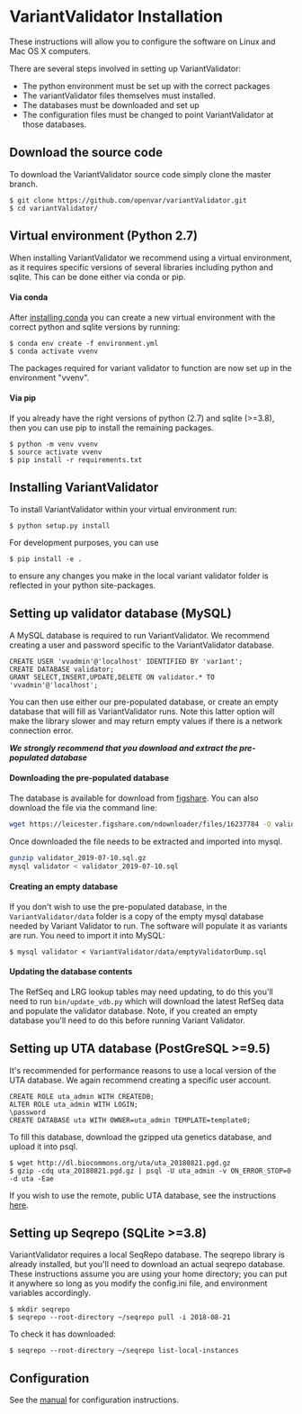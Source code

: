 # VariantValidator Installation

These instructions will allow you to configure the software on Linux and Mac OS X computers.

There are several steps involved in setting up VariantValidator:
* The python environment must be set up with the correct packages
* The variantValidator files themselves must installed.
* The databases must be downloaded and set up
* The configuration files must be changed to point VariantValidator at those databases.

## Download the source code

To download the VariantValidator source code simply clone the master branch.

```
$ git clone https://github.com/openvar/variantValidator.git
$ cd variantValidator/
```


## Virtual environment (Python 2.7)

When installing VariantValidator we recommend using a virtual environment, as it requires specific versions of several libraries including python and sqlite. This can be done either via conda or pip.

#### Via conda  
After [installing conda](https://docs.conda.io/projects/conda/en/latest/user-guide/install/) you can create a new virtual environment with the correct python and sqlite versions by running:
```
$ conda env create -f environment.yml
$ conda activate vvenv
```
The packages required for variant validator to function are now set up in the environment "vvenv".

#### Via pip

If you already have the right versions of python (2.7) and sqlite (>=3.8), then you can use pip to install the remaining packages.

```
$ python -m venv vvenv
$ source activate vvenv
$ pip install -r requirements.txt
```

## Installing VariantValidator

To install VariantValidator within your virtual environment run:
```
$ python setup.py install
```
For development purposes, you can use 
```
$ pip install -e .
```
to ensure any changes you make in the local variant validator folder is reflected in your python site-packages.

## Setting up validator database (MySQL)

A MySQL database is required to run VariantValidator. We recommend creating a user and password specific to the
VariantValidator database.

```mysql
CREATE USER 'vvadmin'@'localhost' IDENTIFIED BY 'var1ant';
CREATE DATABASE validator;
GRANT SELECT,INSERT,UPDATE,DELETE ON validator.* TO 'vvadmin'@'localhost';
```

You can then use either our pre-populated database, or create an empty database that will fill as VariantValidator runs. Note this latter option will make the library slower and may return empty values if there is a network connection error.

***We strongly recommend that you download and extract the pre-populated database***

#### Downloading the pre-populated database 

The database is available for download from [figshare](https://doi.org/10.25392/leicester.data.8859317.v1). You can also download the file via the command line:

```bash
wget https://leicester.figshare.com/ndownloader/files/16237784 -O validator_2019-07-10.sql.gz
```

Once downloaded the file needs to be extracted and imported into mysql.

```bash
gunzip validator_2019-07-10.sql.gz
mysql validator < validator_2019-07-10.sql
```

#### Creating an empty database

If you don't wish to use the pre-populated database, in the `VariantValidator/data` folder is a copy of the empty mysql 
database needed by Variant Validator to run. The software will populate it as variants are run. You need to import it into 
MySQL:
```
$ mysql validator < VariantValidator/data/emptyValidatorDump.sql 
```

#### Updating the database contents

The RefSeq and LRG lookup tables may need updating, to do this you'll need to run `bin/update_vdb.py` 
which will download the latest RefSeq data and populate the validator database. 
Note, if you created an empty database you'll need to do this before running Variant Validator.

## Setting up UTA database (PostGreSQL >=9.5)

It's recommended for performance reasons to use a local version of the UTA database. We again recommend creating a specific user account.
```
CREATE ROLE uta_admin WITH CREATEDB;
ALTER ROLE uta_admin WITH LOGIN;
\password
CREATE DATABASE uta WITH OWNER=uta_admin TEMPLATE=template0;
```

To fill this database, download the gzipped uta genetics database, and upload it into psql.
```
$ wget http://dl.biocommons.org/uta/uta_20180821.pgd.gz
$ gzip -cdq uta_20180821.pgd.gz | psql -U uta_admin -v ON_ERROR_STOP=0 -d uta -Eae
```

If you wish to use the remote, public UTA database, see the instructions [here](https://github.com/biocommons/uta#accessing-the-public-uta-instance).

## Setting up Seqrepo (SQLite >=3.8)

VariantValidator requires a local SeqRepo database. The seqrepo library is already installed, but you'll need to download an actual seqrepo database. These instructions assume you are using your home directory; you can put it anywhere so long as you modify the config.ini file, and environment variables accordingly.
```
$ mkdir seqrepo
$ seqrepo --root-directory ~/seqrepo pull -i 2018-08-21
```
To check it has downloaded:
```
$ seqrepo --root-directory ~/seqrepo list-local-instances
```

## Configuration

See the [manual](MANUAL.md) for configuration instructions.
